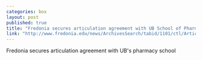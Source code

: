 ```yaml
---
categories: box
layout: post
published: true
title: "Fredonia secures articulation agreement with UB School of Pharmacy & Pharmaceutical Sciences"
link: "http://www.fredonia.edu/news/ArchivesSearch/tabid/1101/ctl/ArticleView/mid/1878/articleId/5215/Fredonia_secures_articulation_agreement_with_UB_pharmacy_school.aspx"
---
```


Fredonia secures articulation agreement with UB's pharmacy school